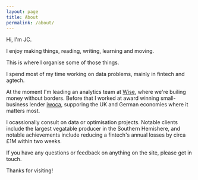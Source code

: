 ```yaml
---
layout: page
title: About
permalink: /about/
---
```


Hi, I'm JC. 

I enjoy making things, reading, writing, learning and moving.

This is where I organise some of those things.

I spend most of my time working on data problems, mainly in fintech and agtech.

At the moment I'm leading an analytics team at [Wise][wise=url], where we're builing money without borders. Before that I worked at award winning small-business lender [iwoca][iwoca-url], supporing the
UK and German economies where it matters most.  

I ocassionally consult on data or optimisation projects.  Notable clients include the largest vegatable producer in the Southern Hemishere, and notable achievements include reducing a fintech's annual losses by circa £1M within two weeks.  

If you have any questions or feedback on anything on the site, please get in touch. 

Thanks for visiting!

[iwoca-url]: https://www.iwoca.co.uk/
[wise=url]: https://wise.com/
